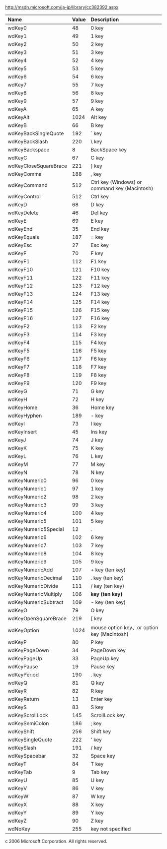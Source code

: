 http://msdn.microsoft.com/ja-jp/library/cc382392.aspx

| Name | Value | Description |
|:-----|:------|:------------|
| wdKey0 | 48 | 0 key |
| wdKey1 | 49 | 1 key |
| wdKey2 | 50 | 2 key |
| wdKey3 | 51 | 3 key |
| wdKey4 | 52 | 4 key |
| wdKey5 | 53 | 5 key |
| wdKey6 | 54 | 6 key |
| wdKey7 | 55 | 7 key |
| wdKey8 | 56 | 8 key |
| wdKey9 | 57 | 9 key |
| wdKeyA | 65 | A key |
| wdKeyAlt | 1024 | Alt key |
| wdKeyB | 66 | B key |
| wdKeyBackSingleQuote | 192 | ` key |
| wdKeyBackSlash | 220 | \ key |
| wdKeyBackspace | 8 | BackSpace key |
| wdKeyC | 67 | C key |
| wdKeyCloseSquareBrace | 221 | ] key |
| wdKeyComma | 188 | , key |
| wdKeyCommand | 512 | Ctrl key (Windows) or command key (Macintosh) |
| wdKeyControl | 512 | Ctrl key |
| wdKeyD | 68 | D key |
| wdKeyDelete | 46 | Del key |
| wdKeyE | 69 | E key |
| wdKeyEnd | 35 | End key |
| wdKeyEquals | 187 | = key |
| wdKeyEsc | 27 | Esc key |
| wdKeyF | 70 | F key |
| wdKeyF1 | 112 | F1 key |
| wdKeyF10 | 121 | F10 key |
| wdKeyF11 | 122 | F11 key |
| wdKeyF12 | 123 | F12 key |
| wdKeyF13 | 124 | F13 key |
| wdKeyF14 | 125 | F14 key |
| wdKeyF15 | 126 | F15 key |
| wdKeyF16 | 127 | F16 key |
| wdKeyF2 | 113 | F2 key |
| wdKeyF3 | 114 | F3 key |
| wdKeyF4 | 115 | F4 key |
| wdKeyF5 | 116 | F5 key |
| wdKeyF6 | 117 | F6 key |
| wdKeyF7 | 118 | F7 key |
| wdKeyF8 | 119 | F8 key |
| wdKeyF9 | 120 | F9 key |
| wdKeyG | 71 | G key |
| wdKeyH | 72 | H key |
| wdKeyHome | 36 | Home key |
| wdKeyHyphen | 189 | - key |
| wdKeyI | 73 | I key |
| wdKeyInsert | 45 | Ins key |
| wdKeyJ | 74 | J key |
| wdKeyK | 75 | K key |
| wdKeyL | 76 | L key |
| wdKeyM | 77 | M key |
| wdKeyN | 78 | N key |
| wdKeyNumeric0 | 96 | 0 key |
| wdKeyNumeric1 | 97 | 1 key |
| wdKeyNumeric2 | 98 | 2 key |
| wdKeyNumeric3 | 99 | 3 key |
| wdKeyNumeric4 | 100 | 4 key |
| wdKeyNumeric5 | 101 | 5 key |
| wdKeyNumeric5Special | 12 | . |
| wdKeyNumeric6 | 102 | 6 key |
| wdKeyNumeric7 | 103 | 7 key |
| wdKeyNumeric8 | 104 | 8 key |
| wdKeyNumeric9 | 105 | 9 key |
| wdKeyNumericAdd | 107 | + key (ten key) |
| wdKeyNumericDecimal | 110 | . key (ten key) |
| wdKeyNumericDivide | 111 | / key (ten key) |
| wdKeyNumericMultiply | 106 | **key (ten key)**|
| wdKeyNumericSubtract | 109 | - key (ten key) |
| wdKeyO | 79 | O key |
| wdKeyOpenSquareBrace | 219 | [ key |
| wdKeyOption | 1024 | mouse option key、or option key (Macintosh) |
| wdKeyP | 80 | P key |
| wdKeyPageDown | 34 | PageDown key |
| wdKeyPageUp | 33 | PageUp key |
| wdKeyPause | 19 | Pause key |
| wdKeyPeriod | 190 | . key |
| wdKeyQ | 81 | Q key |
| wdKeyR | 82 | R key |
| wdKeyReturn | 13 | Enter key |
| wdKeyS | 83 | S key |
| wdKeyScrollLock | 145 | ScrollLock key |
| wdKeySemiColon | 186 | ; key |
| wdKeyShift | 256 | Shift key |
| wdKeySingleQuote | 222 | ' key |
| wdKeySlash | 191 | / key |
| wdKeySpacebar | 32 | Space key |
| wdKeyT | 84 | T key |
| wdKeyTab | 9 | Tab key |
| wdKeyU | 85 | U key |
| wdKeyV | 86 | V key |
| wdKeyW | 87 | W key |
| wdKeyX | 88 | X key |
| wdKeyY | 89 | Y key |
| wdKeyZ | 90 | Z key |
| wdNoKey | 255 | key not specified |


c 2006 Microsoft Corporation. All rights reserved.